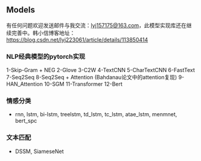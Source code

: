 ## Models

有任何问题欢迎发送邮件与我交流：lyj157175@163.com，此模型实现库还在继续完善中。韩小信博客地址：https://blog.csdn.net/lyj223061/article/details/113850414


### NLP经典模型的pytorch实现
1-Skip-Gram + NEG
2-Glove
3-C2W
4-TextCNN
5-CharTextCNN
6-FastText
7-Seq2Seq
8-Seq2Seq + Attention (Bahdanau论文中的attention复现)
9-HAN_Attention
10-SGM
11-Transformer
12-Bert


### 情感分类

- rnn,  lstm,  bi-lstm,  treelstm,  td_lstm,  tc_lstm,  atae_lstm,  menmnet,  bert_spc


### 文本匹配
- DSSM,  SiameseNet


